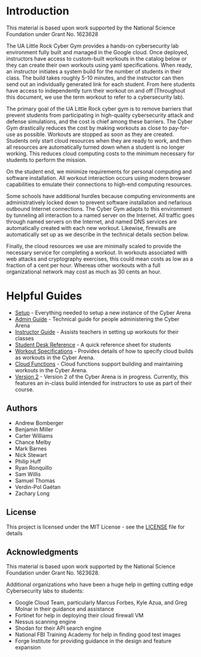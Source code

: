 Introduction
============

This material is based upon work supported by the National Science Foundation under Grant No. 1623628

The UA Little Rock Cyber Gym provides a hands-on cybersecurity lab environment fully built and managed in the 
Google cloud. Once deployed, instructors have access to custom-built workouts in the catalog below or they can create 
their own workouts using yaml specifications. When ready, an instructor initiates a system build for the number of
 students in their class. The build takes roughly 5-10 minutes, and the instructor can then send out an individually 
 generated link for each student. From here students have access to independently turn their workout on and off 
 (Throughout this document, we use the term workout to refer to a cybersecurity lab).

The primary goal of the UA Little Rock cyber gym is to remove barriers that prevent students from participating in 
high-quality cybersecurity attack and defense simulations, and the cost is chief among these barriers. The Cyber Gym 
drastically reduces the cost by making workouts as close to pay-for-use as possible. Workouts are stopped as soon as 
they are created. Students only start cloud resources when they are ready to work, and then all resources are 
automatically turned down when a student is no longer working. This reduces cloud computing costs to the minimum 
necessary for students to perform the mission.

On the student end, we minimize requirements for personal computing and software installation. All workout interaction 
occurs using modern browser capabilities to emulate their connections to high-end computing resources. 

Some schools have additional hurdles because computing environments are administratively locked down to prevent 
software installation and nefarious outbound Internet connections. The Cyber Gym adapts to this environment by 
tunneling all interaction to a named server on the Internet. All traffic goes through named servers on the Internet, 
and named DNS services are automatically created with each new workout. Likewise, firewalls are automatically set up as 
we describe in the technical details section below.

Finally, the cloud resources we use are minimally scaled to provide the necessary service for completing a workout. 
In workouts associated with web attacks and cryptography exercises, this could mean costs as low as a fraction of a 
cent per hour. Whereas other workouts with a full organizational network may cost as much as 30 cents an hour.

Helpful Guides
============
* [Setup](build-files/README.md) - Everything needed to setup a new instance of the Cyber Arena
* [Admin Guide](docs/admin-guide.md) - Technical guide for people administering the Cyber Arena
* [Instructor Guide](docs/instructor-guide.md) - Assists teachers in setting up workouts for their classes
* [Student Desk Reference](docs/student-guide.md) - A quick reference sheet for students
* [Workout Specifications](build-files/workout-specs/README.md) - Provides details of how to specify cloud builds as 
workouts in the Cyber Arena.
* [Cloud Functions](cloud-functions/README.md) - Cloud functions support building and maintaining workouts in the 
Cyber Arena.
* [Version 2](v2/README.md) - Version 2 of the Cyber Arena is in progress. Currently, this features an in-class build 
intended for instructors to use as part of their course.

## Authors
* Andrew Bomberger
* Benjamin Miller
* Carter Williams
* Chance Melby
* Mark Barnes
* Nick Stewart
* Philip Huff
* Ryan Ronquillo
* Sam Willis
* Samuel Thomas
* Verdin-Pol Gaétan
* Zachary Long

## License
This project is licensed under the MIT License - see the [LICENSE](LICENSE.md) file for details

## Acknowledgments
This material is based upon work supported by the National Science Foundation under Grant No. 1623628. 

Additional organizations who have been a huge help in getting cutting edge Cybersecurity labs to students:
* Google Cloud Team, particularly Marcus Forbes, Kyle Azua, and Greg Molnar in their guidance and assistance
* Fortinet for help in deploying their cloud firewall VM
* Nessus scanning engine
* Shodan for their API search engine
* National FBI Training Academy for help in finding good test images
* Forge Institute for providing guidance in the design and feature expansion